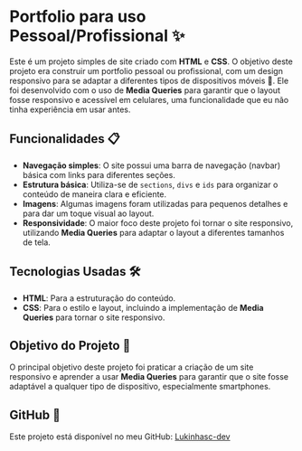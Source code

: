 # Portfolio para uso Pessoal/Profissional ✨
Este é um projeto simples de site criado com **HTML** e **CSS**. O objetivo deste projeto era construir um portfolio pessoal ou profissional, com um design responsivo para se adaptar a diferentes tipos de dispositivos móveis 📱. Ele foi desenvolvido com o uso de **Media Queries** para garantir que o layout fosse responsivo e acessível em celulares, uma funcionalidade que eu não tinha experiência em usar antes.

## Funcionalidades 📋
- **Navegação simples**: O site possui uma barra de navegação (navbar) básica com links para diferentes seções.
- **Estrutura básica**: Utiliza-se de `sections`, `divs` e `ids` para organizar o conteúdo de maneira clara e eficiente.
- **Imagens**: Algumas imagens foram utilizadas para pequenos detalhes e para dar um toque visual ao layout.
- **Responsividade**: O maior foco deste projeto foi tornar o site responsivo, utilizando **Media Queries** para adaptar o layout a diferentes tamanhos de tela.

## Tecnologias Usadas 🛠️
- **HTML**: Para a estruturação do conteúdo.
- **CSS**: Para o estilo e layout, incluindo a implementação de **Media Queries** para tornar o site responsivo.

## Objetivo do Projeto 🎯
O principal objetivo deste projeto foi praticar a criação de um site responsivo e aprender a usar **Media Queries** para garantir que o site fosse adaptável a qualquer tipo de dispositivo, especialmente smartphones.

## GitHub 🔗
Este projeto está disponível no meu GitHub: [Lukinhasc-dev](https://github.com/lukinhasc-dev)

